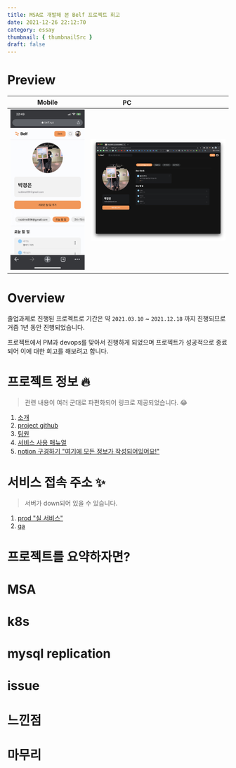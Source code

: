 ```yaml
---
title: MSA로 개발해 본 Belf 프로젝트 회고
date: 2021-12-26 22:12:70
category: essay
thumbnail: { thumbnailSrc }
draft: false
---
```


# Preview

| Mobile                                          | PCㅤㅤㅤㅤㅤㅤㅤㅤㅤㅤㅤ                       |
| ----------------------------------------------- | ---------------------------------------------- |
| ![](./images/belf-project-retrospective/1.jpeg) | ![](./images/belf-project-retrospective/2.png) |

# Overview

졸업과제로 진행된 프로젝트로 기간은 약 `2021.03.10` ~ `2021.12.18` 까지 진행되므로 거즘 1년 동안 진행되었습니다.

프로젝트에서 PM과 devops를 맞아서 진행하게 되었으며 프로젝트가 성공적으로 종료되어 이에 대한 회고를 해보려고 합니다.

# 프로젝트 정보 🔥

> 관련 내용이 여러 군대로 파편화되어 링크로 제공되었습니다. 😂

1. [소개](https://github.com/belf-kr)
1. [project github](https://github.com/belf-kr)
1. [팀원](https://parkgang.notion.site/6de1a3d7002f4a46ab713e7d6846c490?v=52125eaffbf24e9ca82114b4c2441c80)
1. [서비스 사용 매뉴얼](https://parkgang.notion.site/36f01d56dff643dfa1db264e33f18d7d)
1. [notion 구경하기 "여기에 모든 정보가 작성되어있어요!"](https://parkgang.notion.site/Belf-27b87963790b4e43baae2e0c3c6ae123)

# 서비스 접속 주소 ✨

> 서버가 down되어 있을 수 있습니다.

1. [prod "실 서비스"](https://belf.xyz)
1. [qa](https://qa.belf.xyz)

# 프로젝트를 요약하자면?

# MSA

# k8s

# mysql replication

# issue

# 느낀점

# 마무리
